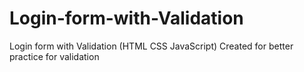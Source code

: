 # Login-form-with-Validation
Login form with Validation (HTML CSS JavaScript)  Created for better practice for validation
